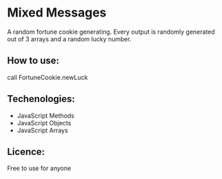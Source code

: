 Mixed Messages
==============

A random fortune cookie generating. Every output is randomly generated out of 3 arrays and a random lucky number.

How to use:
-----------
call FortuneCookie.newLuck

Techenologies:
------------

+ JavaScript Methods
+ JavaScript Objects
+ JavaScript Arrays

Licence:
--------
Free to use for anyone


